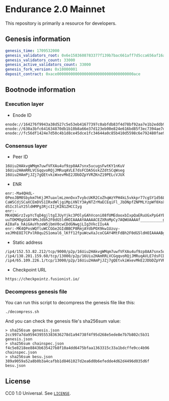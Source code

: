 # Endurance 2.0 Mainnet

This repository is primarily a resource for developers.

## Genesis information

```yaml
genesis_time: 1709532000
genesis_validators_root: 0x6e1583608783377f139b7bac661aff7d5cca656af16ac34f9d0eda27dbf1316c
genesis_validators_count: 33000
genesis_active_validators_count: 33000
genesis_fork_version: 0x10000001
deposit_contract: 0xace0000000000000000000000000000000000ace
```

## Bootnode information

### Execution layer

-  Enode ID
```
enode://164276f9943a38d527c5e53eb41677397c0abfdb83f4d78bf92aa7e1b2eddb9d6f22016a9ecb4d69bc6df0f67ca1bc57cc70431f188ef630646776bf2452d733@152.53.82.212:30303
enode://630a3bfc641634870db1b10b8a66e37d123eb00e824e616bd85f3ec7394ae7d0a07edd5e73847036e62ecc39691351256cfe89c57a22fedca7241d7942da6fe8@138.201.159.60:30303
enode://fc56df1424e7d50c4b1d8ce45dce1fc34644a0c85b410d5598c6e792480fae9bd6088abbe8d4a4346670613485f6b3353827fc4ec5d0fd0b79b1feb6eca21f68@65.109.226.1:30303
```

### Consensus layer

- Peer ID
```
16Uiu2HAkvgWMqm7uwfVFXAu4uf9zp8AA7snx5ucugsFwtKY1nKuV
16Uiu2HAmRRLVCGqqvoRQjJMRuqAVLE7dsFCDA5GskZZdtSCqWseg
16Uiu2HAmPjJZj7gQEtvkiWxevMkE2JDbDZpYVRZKnZ19PELcVJUX
```

- ENR
```
enr:-Ma4QHdL-0PeoJBM0Sbykm7hKjJM7uaxlmLzmnOxxTvybcUKR2CoZhqWzYPH4kL5vkkpr77cgSY1d56LOT24623vlZaCAaeHYXR0bmV0c4j__________4RldGgykLLsBBZQAAAB__________-CaWSCdjSCaXCEmDVS1IRxdWljgiMpiXNlY3AyNTZrMaECEqiFl_JbDNpfZNPMLYzpWf0XoX9N4zvWIwZXvx_4-dSIc3luY25ldHMPg3RjcIIjKIN1ZHCCIyg
enr:-MK4QNGrzIvpYcTqD4gjltgIJUyYjkc3POlyGAhVconi08fUMEdooxbIxpQaERuUGxPpG4YbNRm5ORXeK-uuTOKMOgGGAY4MsJdbh2F0dG5ldHOIAAAAYAAAAACEZXRoMpCy7AQWUAAAAf__________gmlkgnY0gmlwhIrJnzyJc2VjcDI1NmsxoQO9qJEgZwPlM48KvXc5IN2gjCeXpjU-AI8aFa_hAiGAuYhzeW5jbmV0cwCDdGNwgjLIg3VkcIIu4A
enr:-MK4QPosWQfluWCCGGe2GIdBBCP8RmjAYdbPOX9kw1Uzuy-xeJMhEOI7CPxlR0qu2S1omal6_lKff12fpuWcwXaJcoCGAY4MtFdBh2F0dG5ldHOIAAAABgAAAACEZXRoMpCy7AQWUAAAAf__________gmlkgnY0gmlwhEFt4gGJc2VjcDI1NmsxoQOki3l8IAnD0LYrbdieyHOF9X7TgLGiTQsTUGCgmS8uUIhzeW5jbmV0cwCDdGNwgjLIg3VkcIIu4A
```

- Static address
```
/ip4/152.53.82.212/tcp/9000/p2p/16Uiu2HAkvgWMqm7uwfVFXAu4uf9zp8AA7snx5ucugsFwtKY1nKuV
/ip4/138.201.159.60/tcp/13000/p2p/16Uiu2HAmRRLVCGqqvoRQjJMRuqAVLE7dsFCDA5GskZZdtSCqWseg
/ip4/65.109.226.1/tcp/13000/p2p/16Uiu2HAmPjJZj7gQEtvkiWxevMkE2JDbDZpYVRZKnZ19PELcVJUX
```

- Checkpoint URL

```
https://checkpointz.fusionist.io/
```

### Decompress genesis file

You can run this script to decompress the genesis file like this:

```
./decompress.sh 
```

And you can check the genesis file's sha256sum value:

```
> sha256sum genesis.json
2cc997a7da959439555383636278d1a94738f4f95d268e5ede8e7b7b802c5b31 genesis.json
> sha256sum chainspec.json
f4c5e8218ee8843b635427b8f10a4dd6475bfaa1363315c33a1bdcffe9cc4b96 chainspec.json 
> sha256sum besu.json
389a9059a52a8b0b3a4cafbb1d8461027d2ea6d0b6efedde4d62d4496d035d6f besu.json
```

## License

CC0 1.0 Universal. See [`LICENSE`](./LICENSE).
